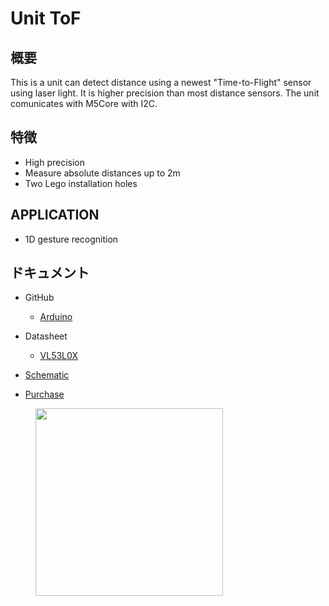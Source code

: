 # Unit ToF

## 概要

This is a unit can detect distance using a newest "Time-to-Flight" sensor using laser light. It is higher precision than most distance sensors. The unit comunicates with M5Core with I2C.

## 特徴

-  High precision
-  Measure absolute distances up to 2m
-  Two Lego installation holes

## APPLICATION

-  1D gesture recognition

## ドキュメント

-  GitHub

   - [Arduino](https://github.com/m5stack/M5Stack/tree/master/examples/Unit/TOF_VL53L0X)

-  Datasheet

   - [VL53L0X](https://pdf1.alldatasheet.com/datasheet-pdf/view/948120/STMICROELECTRONICS/VL53L0X.html)

-  [Schematic](https://github.com/m5stack/M5Stack)

-  [Purchase](https://www.aliexpress.com/store/product/M5Stack-Official-ToF-Unit-VL53L0X-Time-of-Flight-ToF-Laser-Ranging-Sensor-Breakout-Laser-Distance-Sensor/3226069_32949310300.html?spm=a2g1x.12024536.productList_5885013.pic_3)

<figure>
    <img src="assets/img/product_pics/units/M5GO_Unit_tof.png" height="300" width="300">
</figure>
